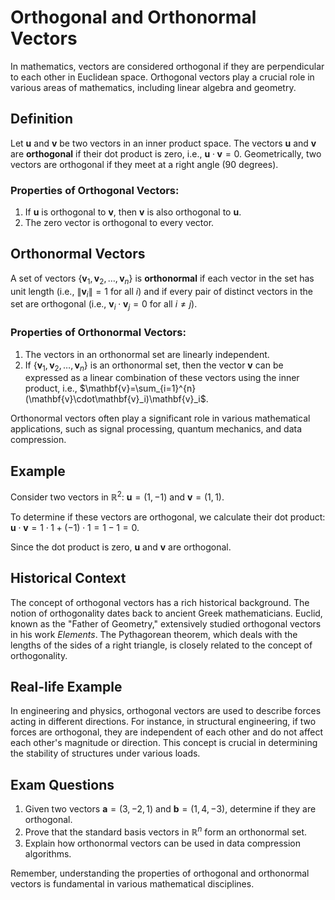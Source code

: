 # Orthogonal and Orthonormal Vectors

In mathematics, vectors are considered orthogonal if they are perpendicular to each other in Euclidean space. Orthogonal vectors play a crucial role in various areas of mathematics, including linear algebra and geometry. 

## Definition

Let $\mathbf{u}$ and $\mathbf{v}$ be two vectors in an inner product space. The vectors $\mathbf{u}$ and $\mathbf{v}$ are **orthogonal** if their dot product is zero, i.e., $\mathbf{u}\cdot\mathbf{v}= 0$. Geometrically, two vectors are orthogonal if they meet at a right angle (90 degrees).

### Properties of Orthogonal Vectors:
1. If $\mathbf{u}$ is orthogonal to $\mathbf{v}$, then $\mathbf{v}$ is also orthogonal to $\mathbf{u}$.
2. The zero vector is orthogonal to every vector.

## Orthonormal Vectors

A set of vectors $\{\mathbf{v}_1,\mathbf{v}_2,\ldots,\mathbf{v}_n\}$ is **orthonormal** if each vector in the set has unit length (i.e., $\lVert\mathbf{v}_i\rVert= 1$ for all $i$) and if every pair of distinct vectors in the set are orthogonal (i.e., $\mathbf{v}_i\cdot\mathbf{v}_j= 0$ for all $i\neq j$).

### Properties of Orthonormal Vectors:
1. The vectors in an orthonormal set are linearly independent.
2. If $\{\mathbf{v}_1,\mathbf{v}_2,\ldots,\mathbf{v}_n\}$ is an orthonormal set, then the vector $\mathbf{v}$ can be expressed as a linear combination of these vectors using the inner product, i.e., $\mathbf{v}=\sum_{i=1}^{n}(\mathbf{v}\cdot\mathbf{v}_i)\mathbf{v}_i$.

Orthonormal vectors often play a significant role in various mathematical applications, such as signal processing, quantum mechanics, and data compression.

## Example

Consider two vectors in $\mathbb{R}^2$:
$\mathbf{u}=(1,-1)$ and $\mathbf{v}=(1, 1)$.

To determine if these vectors are orthogonal, we calculate their dot product:
$\mathbf{u}\cdot\mathbf{v}= 1\cdot 1+(-1)\cdot 1= 1- 1= 0$.

Since the dot product is zero, $\mathbf{u}$ and $\mathbf{v}$ are orthogonal.

## Historical Context

The concept of orthogonal vectors has a rich historical background. The notion of orthogonality dates back to ancient Greek mathematicians. Euclid, known as the "Father of Geometry," extensively studied orthogonal vectors in his work *Elements*. The Pythagorean theorem, which deals with the lengths of the sides of a right triangle, is closely related to the concept of orthogonality.

## Real-life Example

In engineering and physics, orthogonal vectors are used to describe forces acting in different directions. For instance, in structural engineering, if two forces are orthogonal, they are independent of each other and do not affect each other's magnitude or direction. This concept is crucial in determining the stability of structures under various loads.

## Exam Questions
1. Given two vectors $\mathbf{a}=(3,-2, 1)$ and $\mathbf{b}=(1, 4,-3)$, determine if they are orthogonal.
2. Prove that the standard basis vectors in $\mathbb{R}^n$ form an orthonormal set.
3. Explain how orthonormal vectors can be used in data compression algorithms.

Remember, understanding the properties of orthogonal and orthonormal vectors is fundamental in various mathematical disciplines.